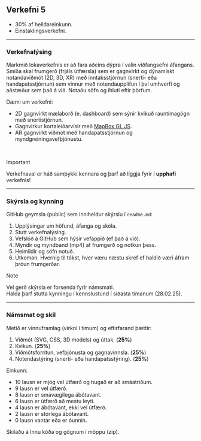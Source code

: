 
## Verkefni 5

- 30% af heildareinkunn.
- Einstaklingsverkefni.

---

### Verkefnalýsing

Markmið lokaverkefnis er að fara aðeins dýpra í valin viðfangsefni áfangans. Smíða skal frumgerð (frjáls útfærsla) sem er gagnvirkt og dýnamískt notandaviðmót (2D, 3D, XR) með inntaksstjórnun (snerti- eða handapatsstjórnun) sem vinnur með notendaupplifun í því umhverfi og aðstæður sem það á við. Notaðu söfn og íhluti eftir þörfum.

Dæmi um verkefni:
- 2D gagnvirkt mælaborð (e. dashboard) sem sýnir kvikuð rauntímagögn með snertistjórnun.
- Gagnvirkur kortaleiðarvísir með [MapBox GL JS](https://www.mapbox.com/mapbox-gljs).
- AR gagnvirkt viðmót með handapatsstjórnun og myndgreiningavefþjónustu.
  
<br>

> [!IMPORTANT] 
Verkefnaval er háð samþykki kennara og þarf að liggja fyrir í **upphafi** verkefnis!

---

### Skýrsla og kynning
GitHub geymsla (public) sem inniheldur skýrslu í `readme.md`:

1. Upplýsingar um höfund, áfanga og skóla.
1. Stutt verkefnalýsing.
1. Vefslóð á GitHub sem hýsir vefappið (ef það á við).
1. Myndir og myndband (mp4) af frumgerð og notkun þess.
1. Heimildir og söfn notuð. 
1. Útkoman. Hvernig til tókst, hver væru næstu skref ef haldið væri áfram þróun frumgerðar.

> [!NOTE]
Vel gerð skýrsla er forsenda fyrir námsmati. <br>
Halda þarf stutta kynningu í kennslustund í síðasta tímanum (28.02.25).

---

### Námsmat og skil
Metið er vinnuframlag (virkni í tímum) og eftirfarand þættir:

1. Viðmót (SVG, CSS, 3D models) og úttak. (**25%**)
1. Kvikun. (**25%**)
1. Viðmótsforritun, vefþjónusta og gagnavinnsla. (**25%**)
1. Notendastýring (snerti- eða handapatsstýring). (**25%**)
  
Einkunn: 
- 10 lausn er mjög vel útfærð og hugað er að smáatriðum.
- 9 lausn er vel útfærð.
- 8 lausn er smávægilega ábótavant.
- 6 lausn er útfærð að mestu leyti. 
- 4 lausn er ábótavant, ekki vel útfærð.
- 2 lausn er stórlega ábótavant.
- 0 lausn vantar eða er óunnin.

Skilaðu á Innu kóða og gögnum í möppu (zip).

<!--
- Vinna með [ARCore Geospatial API](https://www.youtube.com/watch?v=udoSz_UBUdc).
- Handapatsstjórnun fyrir úttakstæki t.d. [RGB 64x64 LedMatrix](https://www.adafruit.com/product/3649), leds eða hljóð, sjá [IX projects](https://interactions.acm.org/enter/section/how-was-it-made). 
-->
